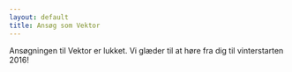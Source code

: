 ```yaml
---
layout: default
title: Ansøg som Vektor
---
```


<p>Ansøgningen til Vektor er lukket. Vi glæder til at høre fra dig til vinterstarten 2016!</p>
